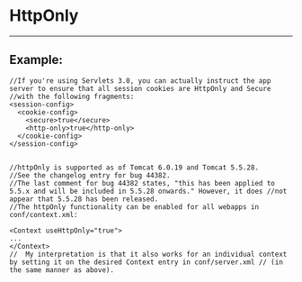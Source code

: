 # HttpOnly
-------

## Example:


    //If you're using Servlets 3.0, you can actually instruct the app server to ensure that all session cookies are HttpOnly and Secure //with the following fragments:
    <session-config>
      <cookie-config>
        <secure>true</secure>
        <http-only>true</http-only>
      </cookie-config>
    </session-config>


    //httpOnly is supported as of Tomcat 6.0.19 and Tomcat 5.5.28.
    //See the changelog entry for bug 44382.
    //The last comment for bug 44382 states, "this has been applied to 5.5.x and will be included in 5.5.28 onwards." However, it does //not appear that 5.5.28 has been released.
    //The httpOnly functionality can be enabled for all webapps in conf/context.xml:

    <Context useHttpOnly="true">
    ...
    </Context>
    //  My interpretation is that it also works for an individual context by setting it on the desired Context entry in conf/server.xml // (in the same manner as above).

